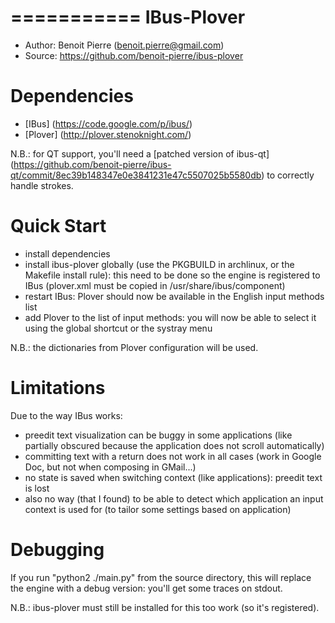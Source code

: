 ===========
IBus-Plover
===========

- Author: Benoit Pierre (benoit.pierre@gmail.com)
- Source: https://github.com/benoit-pierre/ibus-plover

Dependencies
============

* [IBus] (https://code.google.com/p/ibus/)
* [Plover] (http://plover.stenoknight.com/)

N.B.: for QT support, you'll need a [patched version of ibus-qt] (https://github.com/benoit-pierre/ibus-qt/commit/8ec39b148347e0e3841231e47c5507025b5580db) to correctly handle strokes.

Quick Start
===========

- install dependencies
- install ibus-plover globally (use the PKGBUILD in archlinux, or the Makefile install rule): this need to be done so the engine is registered to IBus (plover.xml must be copied in /usr/share/ibus/component)
- restart IBus: Plover should now be available in the English input methods list
- add Plover to the list of input methods: you will now be able to select it using the global shortcut or the systray menu
 
N.B.: the dictionaries from Plover configuration will be used.

Limitations
===========

Due to the way IBus works:

- preedit text visualization can be buggy in some applications (like partially obscured because the application does not scroll automatically)
- committing text with a return does not work in all cases (work in Google Doc, but not when composing in GMail...)
- no state is saved when switching context (like applications): preedit text is lost
- also no way (that I found) to be able to detect which application an input context is used for (to tailor some settings based on application)

Debugging
=========

If you run "python2 ./main.py" from the source directory, this will replace the engine with a debug version: you'll get some traces on stdout.

N.B.: ibus-plover must still be installed for this too work (so it's registered).
